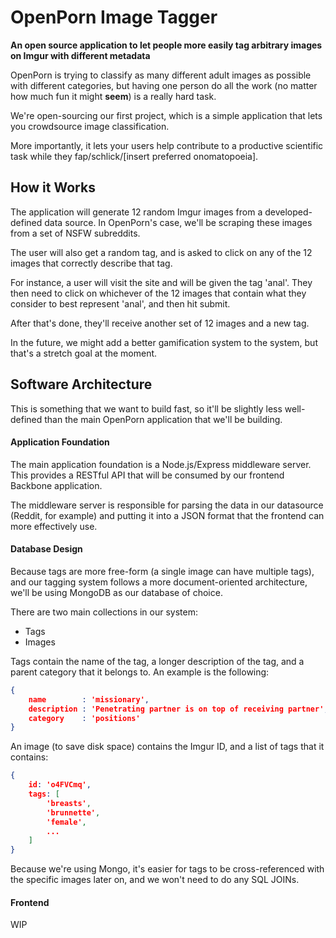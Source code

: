 OpenPorn Image Tagger
=====================

**An open source application to let people more easily tag arbitrary images on
Imgur with different metadata**

OpenPorn is trying to classify as many different adult images as possible with
different categories, but having one person do all the work (no matter how 
much fun it might **seem**) is a really hard task.

We're open-sourcing our first project, which is a simple application that lets
you crowdsource image classification.

More importantly, it lets your users help contribute to a productive
scientific task while they fap/schlick/[insert preferred onomatopoeia].

How it Works
------------

The application will generate 12 random Imgur images from a developed-defined 
data source.  In OpenPorn's case, we'll be scraping these images from a set of 
NSFW subreddits.

The user will also get a random tag, and is asked to click on any of the 12
images that correctly describe that tag.

For instance, a user will visit the site and will be given the tag 'anal'. They
then need to click on whichever of the 12 images that contain what they
consider to best represent 'anal', and then hit submit.

After that's done, they'll receive another set of 12 images and a new tag.

In the future, we might add a better gamification system to the system, but
that's a stretch goal at the moment.

Software Architecture
---------------------

This is something that we want to build fast, so it'll be slightly less
well-defined than the main OpenPorn application that we'll be building.

#### Application Foundation

The main application foundation is a Node.js/Express middleware server. 
This provides a RESTful API that will be consumed by our frontend Backbone 
application.

The middleware server is responsible for parsing the data in our datasource
(Reddit, for example) and putting it into a JSON format that the frontend
can more effectively use.

#### Database Design

Because tags are more free-form (a single image can have multiple tags), and
our tagging system follows a more document-oriented architecture, we'll be
using MongoDB as our database of choice.

There are two main collections in our system:

- Tags
- Images

Tags contain the name of the tag, a longer description of the tag, and a
parent category that it belongs to. An example is the following:

```json
{
    name        : 'missionary',
    description : 'Penetrating partner is on top of receiving partner',
    category    : 'positions'
}
```

An image (to save disk space) contains the Imgur ID, and a list of tags that
it contains:

```json
{
    id: 'o4FVCmq',
    tags: [
        'breasts',
        'brunnette',
        'female',
        ...
    ]
}
```

Because we're using Mongo, it's easier for tags to be cross-referenced with
the specific images later on, and we won't need to do any SQL JOINs.

#### Frontend

WIP
